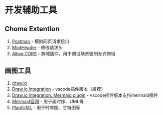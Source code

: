 # 开发辅助工具

## Chome Extention

1. [Postman](https://chrome.google.com/webstore/detail/tabbed-postman-rest-clien/coohjcphdfgbiolnekdpbcijmhambjff?utm_source=ext_sidebar&hl=zh-CN) - 模拟网页请求接口
2. [ModHeader](https://chrome.google.com/webstore/detail/modheader-modify-http-hea/idgpnmonknjnojddfkpgkljpfnnfcklj?utm_source=ext_sidebar&hl=zh-CN) - 修改请求头
3. [Allow CORS](https://chromewebstore.google.com/detail/allow-cors-access-control/lhobafahddgcelffkeicbaginigeejlf?hl=zh-CN) - 跨域插件，用于调试场景强制允许跨域

## 画图工具

1. [draw.io](https://github.com/jgraph/drawio-desktop/releases/tag/v22.0.3)
2. [Draw.io Integration](https://marketplace.visualstudio.com/items?itemName=hediet.vscode-drawio) - vscode插件版本（推荐）
3. [Draw.io Integration: Mermaid plugin](https://marketplace.visualstudio.com/items?itemName=nopeslide.vscode-drawio-plugin-mermaid) - vscode插件版本支持mermaid插件
4. [Mermaid官网](https://mermaid.js.org/) - 用于画时序、UML等
5. [PlantUML](https://plantuml.com/zh/) - 用于时序图、甘特图等
